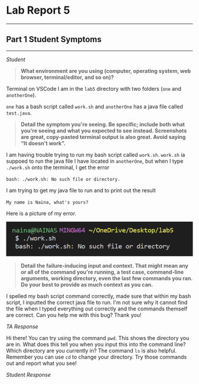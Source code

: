 # Lab Report 5

---

## Part 1 Student Symptoms
---

*Student*

> **What environment are you using (computer, operating system, web browser, terminal/editor, and so on)?**

Terminal on VSCode 
I am in the `lab5` directory with two folders (`one` and `anotherOne`). 

`one` has a bash script called `work.sh` and `anotherOne` has a java file called `test.java`.

> **Detail the symptom you're seeing. Be specific; include both what you're seeing and what you expected to see instead. Screenshots are great, copy-pasted terminal output is also great. Avoid saying “It doesn't work”.**

I am having trouble trying to run my bash script called `work.sh`.
`work.sh` ia suppoed to run the java file I have located in `anotherOne`, 
but when I type `./work.sh` onto the terminal, I get the error 

`bash: ./work.sh: No such file or directory.`

I am trying to get my java file to run and to print out the result 

`My name is Naina, what's yours?`

Here is a picture of my error.

![Image](lab5img1.png)

> **Detail the failure-inducing input and context. That might mean any or all of the command you're running, a test case, command-line arguments, working directory, even the last few commands you ran. Do your best to provide as much context as you can.**

I spelled my bash script command correctly, made sure that within my bash script, I inputted the correct java file to run. 
I'm not sure why it cannot find the file when I typed everything out correctly and the commands themself are correct. 
Can you help me with this bug? Thank you!

*TA Response*

Hi there! You can try using the command `pwd`. This shows the directory you are in. 
What does this tell you when you input this into the command line? Which directory are you currently in? 
The command `ls` is also helpful. Remember you can use `cd` to change your directory.
Try those commands out and report what you see!

*Student Response*


